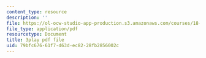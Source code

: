 ```yaml
---
content_type: resource
description: ''
file: https://ol-ocw-studio-app-production.s3.amazonaws.com/courses/18-06sc-linear-algebra-fall-2011/79bfc67661f7d63dec8228fb2856002c_AmQcoopBUTk.pdf
file_type: application/pdf
resourcetype: Document
title: 3play pdf file
uid: 79bfc676-61f7-d63d-ec82-28fb2856002c
---
```

